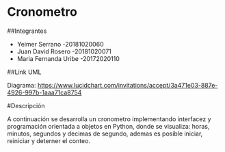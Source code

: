 # Cronometro

##Integrantes

* Yeimer Serrano        -20181020060
* Juan David Rosero     -20181020071
* Maria Fernanda Uribe  -20172020110

##Link UML

Diagrama: https://www.lucidchart.com/invitations/accept/3a471e03-887e-4926-997b-1aaa71ca8754

#Descripción

A continuación se desarrolla un cronometro implementando interfacez y programación orientada a objetos en Python, 
donde se visualiza: horas, minutos, segundos y decimas de segundo, ademas es posible iniciar, reiniciar y deterner el conteo.


